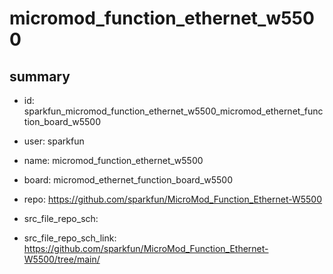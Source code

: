 # micromod_function_ethernet_w5500
 
## summary 
* id: sparkfun_micromod_function_ethernet_w5500_micromod_ethernet_function_board_w5500
* user: sparkfun
* name: micromod_function_ethernet_w5500
* board: micromod_ethernet_function_board_w5500
* repo: https://github.com/sparkfun/MicroMod_Function_Ethernet-W5500



* src_file_repo_sch: 
* src_file_repo_sch_link: https://github.com/sparkfun/MicroMod_Function_Ethernet-W5500/tree/main/






